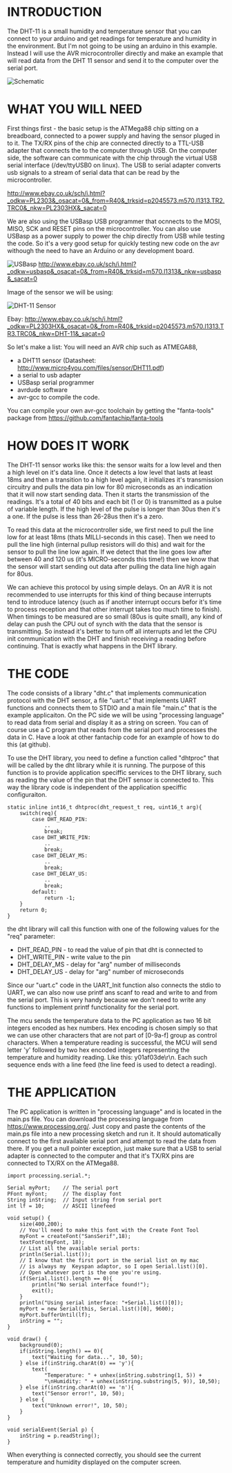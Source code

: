 INTRODUCTION
============
The DHT-11 is a small humidity and temperature sensor that you can connect to your arduino and get readings for temperature and humidity in the environment. But I'm not going to be using an arduino in this example. Instead I will use the AVR microcontroller directly and make an example that will read data from the DHT 11 sensor and send it to the computer over the serial port. 

![Schematic](http://s17.postimg.org/h2axzvbpb/schema.jpg)

WHAT YOU WILL NEED
============
First things first - the basic setup is the ATMega88 chip sitting on a breadboard, connected to a power supply and having the sensor pluged in to it. The TX/RX pins of the chip are connected directly to a TTL-USB adapter that connects the to the computer through USB. On the computer side, the software can communicate with the chip through the virtual USB serial interface (/dev/ttyUSB0 on linux). The USB to serial adapter converts usb signals to a stream of serial data that can be read by the microcontroller.

http://www.ebay.co.uk/sch/i.html?_odkw=PL2303&_osacat=0&_from=R40&_trksid=p2045573.m570.l1313.TR2.TRC0&_nkw=PL2303HX&_sacat=0

We are also using the USBasp USB programmer that ocnnects to the MOSI, MISO, SCK and RESET pins on the microcontroller. You can also use USBasp as a power supply to power the chip directly from USB while testing the code. So it's a very good setup for quickly testing new code on the avr withough the need to have an Arduino or any development board. 

![USBasp](http://d1gsvnjtkwr6dd.cloudfront.net/large/AC-PG-USBASP_LRG.jpg) 
http://www.ebay.co.uk/sch/i.html?_odkw=usbasp&_osacat=0&_from=R40&_trksid=m570.l1313&_nkw=usbasp&_sacat=0

Image of the sensor we will be using: 

![DHT-11 Sensor](http://learning.grobotronics.com/images/Tutorials/DHT11_Pins.png)

Ebay: http://www.ebay.co.uk/sch/i.html?_odkw=PL2303HX&_osacat=0&_from=R40&_trksid=p2045573.m570.l1313.TR3.TRC0&_nkw=DHT-11&_sacat=0

So let's make a list: 
You will need an AVR chip such as ATMEGA88,
- a DHT11 sensor (Datasheet: http://www.micro4you.com/files/sensor/DHT11.pdf)
- a serial to usb adapter
- USBasp serial programmer
- avrdude software
- avr-gcc to compile the code. 

You can compile your own avr-gcc toolchain by getting the "fanta-tools" package from https://github.com/fantachip/fanta-tools

HOW DOES IT WORK
================
The DHT-11 sensor works like this: the sensor waits for a low level and then a high level on it's data line. Once it detects a low level that lasts at least 18ms and then a transition to a high level again, it initializes it's transmission circuitry and pulls the data pin low for 80 microseconds as an indication that it will now start sending data. Then it starts the transmission of the readings. It's a total of 40 bits and each bit (1 or 0) is transmitted as a pulse of variable length. If the high level of the pulse is longer than 30us then it's a one. If the pulse is less than 26-28us then it's a zero. 

To read this data at the microcontroller side, we first need to pull the line low for at least 18ms (thats MILLI-seconds in this case). Then we need to pull the line high (internal pullup resistors will do this) and wait for the sensor to pull the line low again. If we detect that the line goes low after between 40 and 120 us (it's MICRO-seconds this time!) then we know that the sensor will start sending out data after pulling the data line high again for 80us. 

We can achieve this protocol by using simple delays. On an AVR it is not recommended to use interrupts for this kind of thing because interrupts tend to introduce latency (such as if another interrupt occurs befor it's time to process reception and that other interrupt takes too much time to finish). When timings to be measured are so small (80us is quite small), any kind of delay can push the CPU out of synch with the data that the sensor is transmitting. So instead it's better to turn off all interrupts and let the CPU init communication with the DHT and finish receiving a reading before continuing. That is exactly what happens in the DHT library. 

THE CODE
========
The code consists of a library "dht.c" that implements communication protocol with the DHT sensor, a file "uart.c" that implements UART functions and connects them to STDIO and a main file "main.c" that is the example applicaiton. On the PC side we will be using "processing language" to read data from serial and display it as a string on screen. You can of course use a C program that reads from the serial port and processes the data in C. Have a look at other fantachip code for an example of how to do this (at github). 

To use the DHT library, you need to define a function called "dhtproc" that will be called by the dht library while it is running. The purpose of this function is to provide application speciffic services to the DHT library, such as reading the value of the pin that the DHT sensor is connected to. This way the library code is independent of the application speciffic configuraiton. 

	static inline int16_t dhtproc(dht_request_t req, uint16_t arg){
		switch(req){
			case DHT_READ_PIN: 
				..
				break;
			case DHT_WRITE_PIN:
				..
				break;
			case DHT_DELAY_MS:
				..
				break;
			case DHT_DELAY_US:
				..
				break;
			default:
				return -1;
		}
		return 0;
	}

the dht library will call this function with one of the following values for the "req" parameter: 
- DHT_READ_PIN - to read the value of pin that dht is connected to
-	DHT_WRITE_PIN - write value to the pin
-	DHT_DELAY_MS - delay for "arg" number of milliseconds
-	DHT_DELAY_US - delay for "arg" number of microseconds
	
Since our "uart.c" code in the UART_Init function also connects the stdio to UART, we can also now use printf ans scanf to read and write to and from the serial port. This is very handy because we don't need to write any functions to implement printf functionality for the serial port. 

The mcu sends the temperature data to the PC application as two 16 bit integers encoded as hex numbers. Hex encoding is chosen simply so that we can use other characters that are not part of [0-9a-f] group as control characters. When a temperature reading is successful, the MCU will send letter 'y' followed by two hex encoded integers representing the temperature and humidity reading. Like this: y01af03de\r\n. Each such sequence ends with a line feed (the line feed is used to detect a reading). 

THE APPLICATION
===============
The PC application is written in "processing language" and is located in the main.ps file. You can download the processing language from https://www.processing.org/. Just copy and paste the contents of the main.ps file into a new processing sketch and run it. It should automatically connect to the first available serial port and attempt to read the data from there. If you get a null pointer exception, just make sure that a USB to serial adapter is connected to the computer and that it's TX/RX pins are connected to TX/RX on the ATMega88.

	import processing.serial.*; 
	 
	Serial myPort;    // The serial port
	PFont myFont;     // The display font
	String inString;  // Input string from serial port
	int lf = 10;      // ASCII linefeed 
	 
	void setup() { 
		size(400,200); 
		// You'll need to make this font with the Create Font Tool 
		myFont = createFont("SansSerif",18); 
		textFont(myFont, 18); 
		// List all the available serial ports: 
		println(Serial.list()); 
		// I know that the first port in the serial list on my mac 
		// is always my  Keyspan adaptor, so I open Serial.list()[0]. 
		// Open whatever port is the one you're using. 
		if(Serial.list().length == 0){
			println("No serial interface found!"); 
			exit();
		} 
		println("Using serial interface: "+Serial.list()[0]);
		myPort = new Serial(this, Serial.list()[0], 9600); 
		myPort.bufferUntil(lf); 
		inString = "";
	} 
	 
	void draw() { 
		background(0); 
		if(inString.length() == 0){
			text("Waiting for data...", 10, 50);
		} else if(inString.charAt(0) == 'y'){
			text(
				"Temperature: " + unhex(inString.substring(1, 5)) + 
				"\nHumidity: " + unhex(inString.substring(5, 9)), 10,50);
		} else if(inString.charAt(0) == 'n'){
			text("Sensor error!", 10, 50);
		} else {
			text("Unknown error!", 10, 50);
		}
	} 
	 
	void serialEvent(Serial p) { 
		inString = p.readString(); 
	} 

When everything is connected correctly, you should see the current temperature and humidity displayed on the computer screen. 
